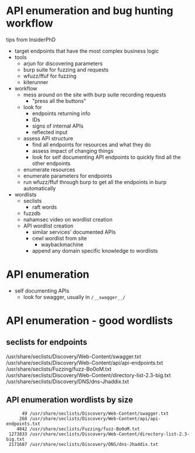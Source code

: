 # API enumeration and bug hunting workflow
tips from InsiderPhD
- target endpoints that have the most complex business logic
- tools
  - arjun for discovering parameters
  - burp suite for fuzzing and requests
  - wfuzz/ffuf for fuzzing
  - kiterunner
- workflow
  - mess around on the site with burp suite recording requests
    - "press all the buttons"
  - look for
    - endpoints returning info
    - IDs
    - signs of internal APIs
    - reflected input
  - assess API structure
    - find all endpoints for resources and what they do
    - assess impact of changing things
    - look for self documenting API endpoints to quickly find all the other endpoints
  - enumerate resources
  - enumerate parameters for endpoints
  - run wfuzz/ffuf through burp to get all the endpoints in burp automatically
- wordlists
  - seclists
    - raft words
  - fuzzdb
  - nahamsec video on wordlist creation
  - API wordlist creation
    - similar services' documented APIs
    - cewl wordlist from site
      - waybackmachine
    - append any domain specific knowledge to wordlists
# API enumeration
- self documenting APIs
  - look for swagger, usually in `/__swagger__/`

# API enumeration - good wordlists
## seclists for endpoints
/usr/share/seclists/Discovery/Web-Content/swagger.txt
/usr/share/seclists/Discovery/Web-Content/api/api-endpoints.txt
/usr/share/seclists/Fuzzing/fuzz-Bo0oM.txt
/usr/share/seclists/Discovery/Web-Content/directory-list-2.3-big.txt
/usr/share/seclists/Discovery/DNS/dns-Jhaddix.txt
## API enumeration wordlists by size
```
      49 /usr/share/seclists/Discovery/Web-Content/swagger.txt
     268 /usr/share/seclists/Discovery/Web-Content/api/api-endpoints.txt
    4842 /usr/share/seclists/Fuzzing/fuzz-Bo0oM.txt
 1273833 /usr/share/seclists/Discovery/Web-Content/directory-list-2.3-big.txt
 2171687 /usr/share/seclists/Discovery/DNS/dns-Jhaddix.txt
```
